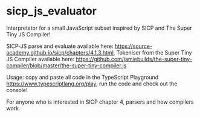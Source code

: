 # sicp_js_evaluator
Interpretator for a small JavaScript subset inspired by SICP and The Super Tiny JS Compiler!

SICP-JS parse and evaluate available here: https://source-academy.github.io/sicp/chapters/4.1.3.html,
Tokeniser from the Super Tiny JS Compiler available here: https://github.com/jamiebuilds/the-super-tiny-compiler/blob/master/the-super-tiny-compiler.js

Usage:
 copy and paste all code in the TypeScript Playground https://www.typescriptlang.org/play,
 run the code and check out the console!
 
For anyone who is interested in SICP chapter 4, parsers and how compilers work.
